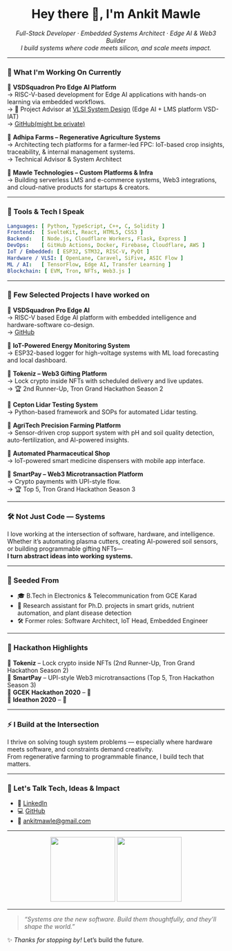 <h1 align="center">Hey there 👋, I'm Ankit Mawle</h1>
<p align="center">
  <em>Full-Stack Developer · Embedded Systems Architect · Edge AI & Web3 Builder</em><br>
  <em>I build systems where code meets silicon, and scale meets impact.</em>
</p>

---
### 🚀 What I'm Working On Currently

🔧 **VSDSquadron Pro Edge AI Platform**  
→ RISC-V-based development for Edge AI applications with hands-on learning via embedded workflows.  
→ 🧠 Project Advisor at [VLSI System Design](https://vsdiat.vlsisystemdesign.com) (Edge AI + LMS platform VSD-IAT)  
→ [GitHub(might be private)](https://github.com/ankitmawle/VSDSquadron_pro_Edge_AI)

🌾 **Adhipa Farms – Regenerative Agriculture Systems**  
→ Architecting tech platforms for a farmer-led FPC: IoT-based crop insights, traceability, & internal management systems.  
→ Technical Advisor & System Architect

🔸 **Mawle Technologies – Custom Platforms & Infra**  
→ Building serverless LMS and e-commerce systems, Web3 integrations, and cloud-native products for startups & creators.

---

### 🧰 Tools & Tech I Speak

```yaml
Languages: [ Python, TypeScript, C++, C, Solidity ]
Frontend:  [ SvelteKit, React, HTML5, CSS3 ]
Backend:   [ Node.js, Cloudflare Workers, Flask, Express ]
DevOps:    [ GitHub Actions, Docker, Firebase, Cloudflare, AWS ]
IoT / Embedded: [ ESP32, STM32, RISC-V, PyQt ]
Hardware / VLSI: [ OpenLane, Caravel, SiFive, ASIC Flow ]
ML / AI:   [ TensorFlow, Edge AI, Transfer Learning ]
Blockchain: [ EVM, Tron, NFTs, Web3.js ]
```

---
### 🧠 Few Selected Projects I have worked on

🚀 **VSDSquadron Pro Edge AI**  
→ RISC-V based Edge AI platform with embedded intelligence and hardware-software co-design.  
→ [GitHub](https://github.com/ankitmawle/VSDSquadron_pro_Edge_AI)

🌿 **IoT-Powered Energy Monitoring System**  
→ ESP32-based logger for high-voltage systems with ML load forecasting and local dashboard.  

🧠 **Tokeniz – Web3 Gifting Platform**  
→ Lock crypto inside NFTs with scheduled delivery and live updates.  
→ 🏆 2nd Runner-Up, Tron Grand Hackathon Season 2

🔬 **Cepton Lidar Testing System**  
→ Python-based framework and SOPs for automated Lidar testing.

🌱 **AgriTech Precision Farming Platform**  
→ Sensor-driven crop support system with pH and soil quality detection, auto-fertilization, and AI-powered insights.

💊 **Automated Pharmaceutical Shop**  
→ IoT-powered smart medicine dispensers with mobile app interface.

💸 **SmartPay – Web3 Microtransaction Platform**  
→ Crypto payments with UPI-style flow.  
→ 🏆 Top 5, Tron Grand Hackathon Season 3


---



### 🛠️ Not Just Code — Systems

I love working at the intersection of software, hardware, and intelligence.  
Whether it’s automating plasma cutters, creating AI-powered soil sensors, or building programmable gifting NFTs—  
**I turn abstract ideas into working systems.**

---

### 🌱 Seeded From

- 🎓 B.Tech in Electronics & Telecommunication from GCE Karad  
- 🧪 Research assistant for Ph.D. projects in smart grids, nutrient automation, and plant disease detection  
- 🛠️ Former roles: Software Architect, IoT Head, Embedded Engineer  

---

### 🎯 Hackathon Highlights

🏅 **Tokeniz** – Lock crypto inside NFTs (2nd Runner-Up, Tron Grand Hackathon Season 2)  
🏅 **SmartPay** – UPI-style Web3 microtransactions (Top 5, Tron Hackathon Season 3)  
🏅 **GCEK Hackathon 2020** – 🥉  
🏅 **Ideathon 2020** – 🥇  

---

### ⚡ I Build at the Intersection

I thrive on solving tough system problems — especially where hardware meets software, and constraints demand creativity.  
From regenerative farming to programmable finance, I build tech that matters.

---

### 💬 Let's Talk Tech, Ideas & Impact

- 🧵 [LinkedIn](https://www.linkedin.com/in/ankitmawle)  
- 💻 [GitHub](https://github.com/ankitmawle)  
- 📧 [ankitmawle@gmail.com](mailto:ankitmawle@gmail.com)

---

<p align="center">
  <img src="https://github-readme-stats.vercel.app/api?username=ankitmawle&show_icons=true&theme=tokyonight&hide=stars" height="150"/>
  <img src="https://github-readme-stats.vercel.app/api/top-langs/?username=ankitmawle&layout=compact&theme=tokyonight" height="150"/>
</p>

---

> _“Systems are the new software. Build them thoughtfully, and they’ll shape the world.”_

✨ _Thanks for stopping by!_ Let’s build the future.
